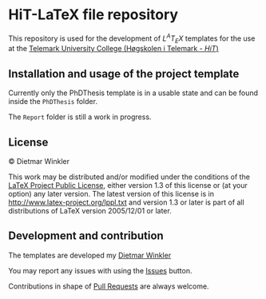 # HiT-LaTeX file repository
This repository is used for the development of *L<sup>A</sup>T<sub>E</sub>X* templates for the use at the [Telemark University College (Høgskolen i Telemark - *HiT*)](http://www.hit.no)

## Installation and usage of the project template
Currently only the PhDThesis template is in a usable state and can be found
inside the `PhDThesis` folder.

The `Report` folder is still a work in progress.

## License

&copy; Dietmar Winkler

This work may be distributed and/or modified under the
conditions of the [LaTeX Project Public License](LICENSE), either version 1.3
of this license or (at your option) any later version.
The latest version of this license is in
http://www.latex-project.org/lppl.txt
and version 1.3 or later is part of all distributions of LaTeX
version 2005/12/01 or later.

## Development and contribution
The templates are developed my [Dietmar Winkler](http://www.hit.no/eng/ansatte/vis/dietmar.winkler)

You may report any issues with using the [Issues](../../issues) button.

Contributions in shape of [Pull Requests](../../pulls) are always welcome.
